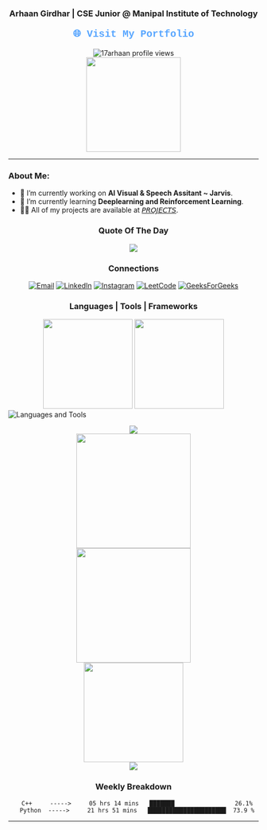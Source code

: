 <div align="center">
  <h3>Arhaan Girdhar | CSE Junior @ Manipal Institute of Technology</h3>
  <h4><a href="https://arhaanportfolio.in/" style="font-family: 'Courier New', monospace; font-size: 20px; color: #58a6ff; text-decoration: none;">🌐 Visit My Portfolio</a></h4>
  <img src="https://komarev.com/ghpvc/?username=17arhaan&label=Profile%20views&color=0e75b6&style=flat" alt="17arhaan profile views" />
</div>

<div align = "center">
  <img align="center"src="https://github-readme-stats.vercel.app/api?username=17arhaan&rank_icon=percentile&theme=radical"height="190em"&margin-w=2 />
</div>

---

### About Me:
- 🔭 I’m currently working on **AI Visual & Speech Assitant ~ Jarvis**.
- 🌱 I’m currently learning **Deeplearning and Reinforcement Learning**.
- 👨‍💻 All of my projects are available at [𝘗𝘙𝘖𝘑𝘌𝘊𝘛𝘚](https://github.com/17arhaan/Projects).

<h3 align = "center"> Quote Of The Day</h3>
<div align ="center">
 <img src="https://quotes-github-readme.vercel.app/api?type=horizontal&theme=radical">
</div>

<h3 align = "center"> Connections</h3>

<p align="center">
  <a href="mailto:17arhaan@gmail.com"><img src="https://img.shields.io/badge/Email-D14836?style=for-the-badge&logo=gmail&logoColor=white" alt="Email"></a>
  <a href="https://linkedin.com/in/arhaan17"><img src="https://img.shields.io/badge/LinkedIn-0077B5?style=for-the-badge&logo=linkedin&logoColor=white" alt="LinkedIn"></a>
  <a href="https://instagram.com/awwrhaan"><img src="https://img.shields.io/badge/Instagram-E4405F?style=for-the-badge&logo=instagram&logoColor=white" alt="Instagram"></a>
  <a href="https://www.leetcode.com/arhaan17"><img src="https://img.shields.io/badge/LeetCode-FFA116?style=for-the-badge&logo=leetcode&logoColor=white" alt="LeetCode"></a>
  <a href="https://auth.geeksforgeeks.org/user/user_qzc994wj7gi/profile"><img src="https://img.shields.io/badge/GeeksforGeeks-0F9D58?style=for-the-badge&logo=geeksforgeeks&logoColor=white" alt="GeeksForGeeks"></a>
</p>

<h3 align = "center"> Languages | Tools | Frameworks </h3>

<div align="center">
    <img src="http://github-profile-summary-cards.vercel.app/api/cards/most-commit-language?username=17arhaan&theme=radical&layout=compact&hide=html,css" height="180em"  />
    <img src="https://github-readme-stats.vercel.app/api/top-langs/?username=17arhaan&theme=radical&layout=compact&hide=html,css" height="180em" />
</div>
  <img src="https://skillicons.dev/icons?i=python,c,cpp,js,react,express,mysql,mongodb,gcp,tensorflow,opencv,pycharm,html,css,js" alt="Languages and Tools">
</p>
<div align="center">
  <img src="https://user-images.githubusercontent.com/73097560/115834477-dbab4500-a447-11eb-908a-139a6edaec5c.gif">
<div>
<img src="https://github-profile-trophy.vercel.app/?username=17arhaan&theme=radical"height="230em"&no-frame=false/> 
</div>
<div>
  <img src="https://github-readme-activity-graph.vercel.app/graph?username=17arhaan&theme=github-dark"height="230em"&margin-w=2 />
</div>
<div>
  <img src="https://github-contributor-stats.vercel.app/api?username=17arhaan&theme=radical" height="200em" />
</div>
<img src="https://user-images.githubusercontent.com/73097560/115834477-dbab4500-a447-11eb-908a-139a6edaec5c.gif">

<h3 align = "center"> Weekly Breakdown </h3>

```text
  C++     ----->     05 hrs 14 mins   ███████                 26.1%
  Python  ----->     21 hrs 51 mins   ██████████████████████  73.9 %
```

---
